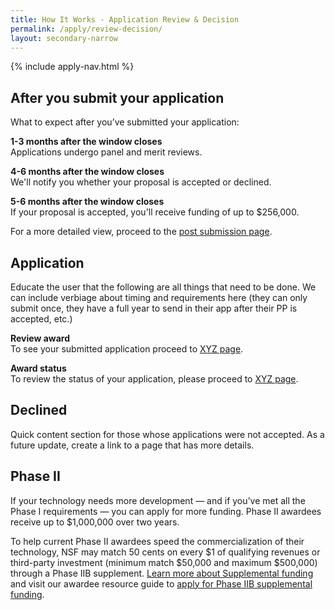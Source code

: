 ```yaml
---
title: How It Works - Application Review & Decision
permalink: /apply/review-decision/
layout: secondary-narrow
---
```

{% include apply-nav.html %}
<section class="usa-section full-bleed-bg">
          <h2>After you submit your application</h2>
          <p>What to expect after you’ve submitted your application:</p>
          <p><b>1-3 months after the window closes</b>
            <br>Applications undergo panel and merit reviews.</p>
          <p><b>4-6 months after the window closes</b>
            <br>We'll notify you whether your proposal is accepted or declined.</p>
          <p><b>5-6 months after the window closes</b>
            <br>If your proposal is accepted, you'll receive funding of up to $256,000.</p>
          <p>For a more detailed view, proceed to the <a href="#">post submission page</a>.</p>
        </section>

<div markdown="0">
  <h2>Application</h2>
        <p>Educate the user that the following are all things that need to be done. We can include verbiage about timing and requirements here (they can only submit once, they have a full year to send in their app after their PP is accepted, etc.)</p>
        <p><b>Review award</b>
          <br>To see your submitted application proceed to <a href="#">XYZ page</a>.</p>
        <p><b>Award status</b>
          <br>To review the status of your application, please proceed to <a href="#">XYZ page</a>.</p>
</div>

<section class="usa-section full-bleed-bg">
         <h2>Declined</h2>
          <p>Quick content section for those whose applications were not accepted. As a future update, create a link to a page that has more details.</p>
        </section>

<div markdown="0">
        <h2>Phase II</h2>
        <p>If your technology needs more development — and if you’ve met all the Phase I requirements — you can apply for more funding. Phase II awardees receive up to $1,000,000 over two years.</p>
        <p>To help current Phase II awardees speed the commercialization of their technology, NSF may match 50 cents on every $1 of qualifying revenues or third-party investment (minimum match $50,000 and maximum $500,000) through a Phase IIB supplement. <a href="{{ site.baseurl }}/resources/awardees/supplement/overview/">Learn more about Supplemental funding</a> and visit our awardee resource guide to <a href="{{ site.baseurl }}/resources/awardees/phase-2/instructions/">apply for Phase IIB supplemental funding</a>.</p>
</div>
